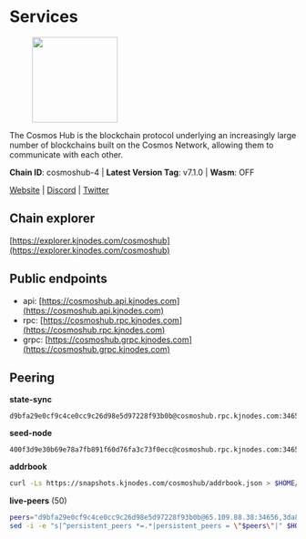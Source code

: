 # Services

<figure><img src="https://raw.githubusercontent.com/kj89/testnet_manuals/main/pingpub/logos/cosmoshub.png" width="150" alt=""><figcaption></figcaption></figure>

The Cosmos Hub is the blockchain protocol underlying an  increasingly large number of blockchains built on the  Cosmos Network, allowing them to communicate with each other.

**Chain ID**: cosmoshub-4 | **Latest Version Tag**: v7.1.0 | **Wasm**: OFF

[Website](https://hub.cosmos.network) | [Discord](https://discord.gg/cosmosnetwork) | [Twitter](https://twitter.com/cosmoshub)


## Chain explorer
[https://explorer.kjnodes.com/cosmoshub](https://explorer.kjnodes.com/cosmoshub)

## Public endpoints

* api: [https://cosmoshub.api.kjnodes.com](https://cosmoshub.api.kjnodes.com)
* rpc: [https://cosmoshub.rpc.kjnodes.com](https://cosmoshub.rpc.kjnodes.com)
* grpc: [https://cosmoshub.grpc.kjnodes.com](https://cosmoshub.grpc.kjnodes.com)

## Peering

**state-sync**

```text
d9bfa29e0cf9c4ce0cc9c26d98e5d97228f93b0b@cosmoshub.rpc.kjnodes.com:34656
```

**seed-node**

```text
400f3d9e30b69e78a7fb891f60d76fa3c73f0ecc@cosmoshub.rpc.kjnodes.com:34659
```

**addrbook**
```bash
curl -Ls https://snapshots.kjnodes.com/cosmoshub/addrbook.json > $HOME/.gaia/config/addrbook.json
```

**live-peers** (50)
```bash
peers="d9bfa29e0cf9c4ce0cc9c26d98e5d97228f93b0b@65.109.88.38:34656,3da88430414ec9084c8983fe4d462cce655ff1f3@51.222.245.114:26656,e0ab6c5cc86959853f499236b8297344802ac5f4@5.161.139.201:26656,241b17dba97a2ed3c3747d12781fb86c9706e2d4@89.58.27.86:26656,c940e11c1072dad06da3b1b48ca92966bb37e93a@74.96.207.58:28721,f50db75f8e1793581796474b88f4d32dff2e4515@80.190.129.50:56656,213857e741833d17275ea559bb2d0342398cec99@35.245.206.45:26656,39f68cf5744a881ea73023bf4e02db36390cfb1f@146.190.59.8:26090,f5f8b96406a165d486be243723bfa7291db1cf62@35.230.170.155:26656,58b54d8cfdc0c634ed592e2c008705791253ebbb@172.93.214.10:26656,1cce99042f884d669e7287e3e362bff8e385c63e@46.4.79.183:26726,84cc83cd09a974a234a3fdb5bb4fd46fd856f8ec@142.132.135.239:26656,b533749dfe0dc09eff1dfb2adf83108f9125ee1c@162.55.97.111:26656,f8ae898b130457bbbf05fd3d2e9ca4559bd528fd@37.120.245.157:26656,344d87e04fdf04be760da5069a59d9a489b886a6@52.14.44.1:26656,c1e437f73b8889b78ea34981e7c349157ad80284@107.135.15.66:26656,dff07399aeadf3f1b6edfac07f92a238112d3036@93.189.30.120:26656,bc737531d441cf2e41dfa70f822a9a06440e3df1@220.85.113.37:26656,6ea2ef7d3dd5d6967708a0b31eed85ba090a90a1@65.108.121.190:12010,1d02b4300c6b6fd1123a20502f0b3c0ce3b73654@88.198.16.9:26656,61afb0f37c02031f285f6b27ead2a3e7a97cc28a@35.212.34.104:26656,8dc4fd0007c74bdf4b7ee1e5a3ab68161cc8f845@142.132.208.213:26656,4ddba29a7dfa740a4edeb5c620c963f67f951e1d@5.9.72.212:2000,9d048653fa4d98e6c0760ed0c54ad2d257ba46df@65.108.137.34:26656,137f98c8e22965e672744a3f8909c0f4c8cffc53@135.148.54.43:26656,381a2e419620a56ecdb3684a4272ee9e5b989e0a@18.166.143.49:26656,dd53fa5cfb6a604feb80860d47506d0dd84baa12@142.132.210.234:26656,64148c47e1424173e3dcf90ab90bf196c2971b15@88.218.224.118:26656,56783b7e98eed68ec8af791248154f3cc53056d1@34.159.35.95:26656,44594a57ce538a21f8558bcb1c9ce560ad879e3e@15.235.114.84:26656,aa70e2cc756b8dd9e265e578197d3049d67d731f@93.189.30.109:26656,daa6d8314246ad65037a48ec2e2266eeea9d46f8@154.53.63.50:26656,cfd785a4224c7940e9a10f6c1ab24c343e923bec@164.68.107.188:26656,26ac129d380e7010473dfeda9c84bf25450c711f@91.239.56.4:26656,5dde13b98a2f69f54e0d5e3384fdc903bbb2dc30@172.93.214.11:26656,10e3acd4baeb6cba8881d75a0bde04b5526b39ce@3.217.133.209:26656,ba3bacc714817218562f743178228f23678b2873@34.141.15.99:26656,d54eacb237dfbc0eb934a45509f878eb3ea3a5b3@64.44.148.195:26656,51c49b57b371e3645de715e0034236a8bd61965e@35.234.21.2:26656,8acc5a62ad8eeb2140cff79a13dff0f993ab2354@80.71.51.52:26656,96695949a73912f4486f52c133e5f800e51b29d6@115.79.141.245:22656,3ce30fdd489fa87b6465141cc56b48e5a22fe8e1@154.53.41.185:10093,5b4529df65f9c1006d51472a827f1deb23825ba2@167.235.34.35:14656,cd372322e563832871672be23d8303508d4385a3@139.59.8.48:26090,6f473f7156b9e0a460f5ab9d5b8bba2412058974@93.159.134.156:36656,e829d4764a5cecc44b3414777853b34407b36601@185.16.39.179:26656,31270d36ad2f1639b947f74b50e7c2e81e18d575@51.79.77.146:26656,3084d6a288e20cbddac77b776906550c1029907a@65.109.41.3:27000,625fbb458b228229bcfaec6b834c1aa40f634bbf@165.22.199.234:26090,7dd34d8d3880bc48eff3e47b941d06bd1941a962@93.115.25.106:26656"
sed -i -e "s|^persistent_peers *=.*|persistent_peers = \"$peers\"|" $HOME/.gaia/config/config.toml
```
